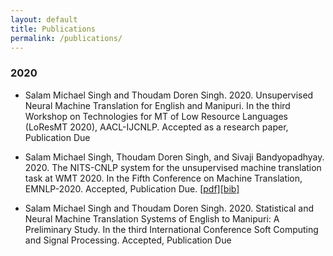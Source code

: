 ```yaml
---
layout: default
title: Publications
permalink: /publications/
---
```



### 2020
- Salam Michael Singh and Thoudam Doren Singh. 2020. Unsupervised Neural Machine Translation for English and Manipuri. In the third Workshop on Technologies for MT of Low Resource Languages (LoResMT 2020), AACL-IJCNLP. Accepted as a research paper, Publication Due

- Salam Michael Singh, Thoudam Doren Singh, and Sivaji Bandyopadhyay. 2020. The NITS-CNLP system for the unsupervised machine translation task at WMT 2020. In the Fifth Conference on Machine Translation, EMNLP-2020. Accepted, Publication Due. [[pdf]](http://www.statmt.org/wmt20/pdf/2020.wmt-1.135.pdf)[[bib]](http://www.statmt.org/wmt20/bib/2020.wmt-1.135.bib)

- Salam Michael Singh and Thoudam Doren Singh. 2020. Statistical and Neural Machine Translation Systems of English to Manipuri: A Preliminary Study. In the third International Conference Soft Computing and Signal Processing. Accepted, Publication Due



